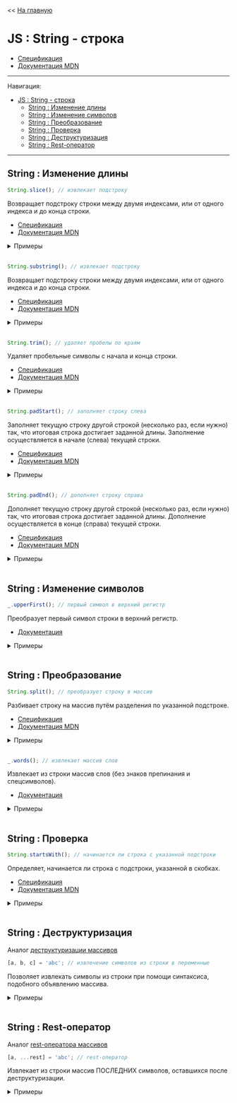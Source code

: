 << [На главную](../README.md)

# JS : String - строка

- [Спецификация](https://tc39.es/ecma262/#sec-string-objects)
- [Документация MDN](https://developer.mozilla.org/ru/docs/Web/JavaScript/Reference/Global_Objects/String)

---

Навигация:

- [JS : String - строка](#js--string---строка)
  - [String : Изменение длины](#string--изменение-длины)
  - [String : Изменение символов](#string--изменение-символов)
  - [String : Преобразование](#string--преобразование)
  - [String : Проверка](#string--проверка)
  - [String : Деструктуризация](#string--деструктуризация)
  - [String : Rest-оператор](#string--rest-оператор)

---

## String : Изменение длины

<a id="slice"></a>

```js
String.slice(); // извлекает подстроку
```

Возвращает подстроку строки между двумя индексами, или от одного индекса и до конца строки.

- [Спецификация](https://tc39.es/ecma262/#sec-string.prototype.slice)
- [Документация MDN](https://developer.mozilla.org/ru/docs/Web/JavaScript/Reference/Global_Objects/String/slice)

<details>
<summary>Примеры</summary>

```js
const str = '0123456';

str.slice(1); // ==> '123456'
str.slice(-1, 3); // ==> ''     (-1 < 0) ---> если start < 0, возвращается ''
str.slice(3, -1); // ==> '345'  (-1 < 0) ---> если end < 0, end = str.length + end ---> 6
str.slice(1, 3); // ==> '12'

// str === '0123456'
```

</details><br>

<a id="substring"></a>

```js
String.substring(); // извлекает подстроку
```

Возвращает подстроку строки между двумя индексами, или от одного индекса и до конца строки.

- [Спецификация](https://tc39.es/ecma262/#sec-string.prototype.substring)
- [Документация MDN](https://developer.mozilla.org/ru/docs/Web/JavaScript/Reference/Global_Objects/String/substring)

<details>
<summary>Примеры</summary>

```js
const str = '0123456';

str.substring(1); // ==> '123456'
str.substring(-1, 3); // ==> '012'  (-1 < 0) ---> вместо него используется 0
str.substring(3, -1); // ==> '012'  (3 > -1) ---> они меняются местами
str.substring(1, 3); // ==> '12'

// str === '0123456'
```

</details><br>

<a id="trim"></a>

```js
String.trim(); // удаляет пробелы по краям
```

Удаляет пробельные символы с начала и конца строки.

- [Спецификация](https://tc39.es/ecma262/#sec-string.prototype.trim)
- [Документация MDN](https://developer.mozilla.org/ru/docs/Web/JavaScript/Reference/Global_Objects/String/trim)

<details>
<summary>Примеры</summary>

```js
const str1 = '   0123456 ';
const str2 = `
0123456 `;

str1.trim(); // ==> '0123456'
str2.trim(); // ==> '0123456'

// str1 === '   0123456 '
// str2 === '\n0123456 '
```

</details><br>

<a id="padStart"></a>

```js
String.padStart(); // заполняет строку слева
```

Заполняет текущую строку другой строкой (несколько раз, если нужно) так, что итоговая строка достигает заданной длины. Заполнение осуществляется в начале (слева) текущей строки.

- [Спецификация](https://tc39.es/ecma262/#sec-string.prototype.padStart)
- [Документация MDN](https://developer.mozilla.org/ru/docs/Web/JavaScript/Reference/Global_Objects/String/padStart)

<details>
<summary>Примеры</summary>

```js
const str = '1';

str.padStart(4); // ==> '   1'
str.padStart(4, 0); // ==> '0001'
str.padStart(4, '_-'); // ==> '_-_1'

// str === '1'
```

</details><br>

<a id="padEnd"></a>

```js
String.padEnd(); // дополняет строку справа
```

Дополняет текущую строку другой строкой (несколько раз, если нужно) так, что итоговая строка достигает заданной длины. Дополнение осуществляется в конце (справа) текущей строки.

- [Спецификация](https://tc39.es/ecma262/#sec-string.prototype.padEnd)
- [Документация MDN](https://developer.mozilla.org/ru/docs/Web/JavaScript/Reference/Global_Objects/String/padEnd)

<details>
<summary>Примеры</summary>

```js
const str = '1';

str.padEnd(4); // ==> '1   '
str.padEnd(4, 0); // ==> '1000'
str.padEnd(4, '_-'); // ==> '1_-_'

// str === '1'
```

</details><br>

## String : Изменение символов

<a id="lodash_upperFirst"></a>

```js
_.upperFirst(); // первый символ в верхний регистр
```

Преобразует первый символ строки в верхний регистр.

- [Документация](https://lodash.com/docs/#upperFirst)

<details>
<summary>Примеры</summary>

```js
_.upperFirst('венера, земля'); // ==> 'Венера, земля'
_.upperFirst('ВЕНЕРА, земля'); // ==> 'ВЕНЕРА, земля'
```

</details><br>

## String : Преобразование

<a id="split"></a>

```js
String.split(); // преобразует строку в массив
```

Разбивает строку на массив путём разделения по указанной подстроке.

- [Спецификация](https://tc39.es/ecma262/#sec-string.prototype.split)
- [Документация MDN](https://developer.mozilla.org/ru/docs/Web/JavaScript/Reference/Global_Objects/String/split)

<details>
<summary>Примеры</summary>

```js
const planets = 'Меркурий,Венера,Земля,Марс';

planets.split(','); // ==> ['Меркурий', 'Венера', 'Земля', 'Марс']

// planets === 'Меркурий,Венера,Земля,Марс'
```

Обратное действие: [Array => String](./js-array.md#join)

</details><br>

<a id="lodash_words"></a>

```js
_.words(); // извлекает массив слов
```

Извлекает из строки массив слов (без знаков препинания и спецсимволов).

- [Документация](https://lodash.com/docs/#words)

<details>
<summary>Примеры</summary>

```js
_.words('Земля и Луна, Марс & Фобос'); // ==> ['Земля', 'и', 'Луна', 'Марс', 'Фобос']
```

</details><br>

## String : Проверка

<a id="startsWith"></a>

```js
String.startsWith(); // начинается ли строка с указанной подстроки
```

Определяет, начинается ли строка с подстроки, указанной в скобках.

- [Спецификация](https://tc39.es/ecma262/#sec-string.prototype.startswith)
- [Документация MDN](https://developer.mozilla.org/ru/docs/Web/JavaScript/Reference/Global_Objects/String/startsWith)

<details>
<summary>Примеры</summary>

```js
const planets = 'Меркурий,Венера,Земля,Марс';

planets.startsWith('М'); // ==> true
planets.startsWith('Меркурий'); // ==> true
planets.startsWith(''); // ==> true
planets.startsWith('Венера'); // ==> false

planets.startsWith('М', 0); // ==> true
planets.startsWith('Венера', 9); // ==> true
planets.startsWith('Венера', 0); // ==> false

// planets === 'Меркурий,Венера,Земля,Марс'
```

</details><br>

## String : Деструктуризация

Аналог [деструктуризации массивов](./js-array.md#destructuring)

<a id="destructuring"></a>

```js
[a, b, c] = 'abc'; // извлечение символов из строки в переменные
```

Позволяет извлекать символы из строки при помощи синтаксиса, подобного объявлению массива.

<details>
<summary>Примеры</summary>

```js
const [a, b, , , c, d, e = '!'] = 'Земля';
// a === 'З'
// b === 'е'
// c === 'я'
// d === undefined
// e === '!'
```

</details><br>

## String : Rest-оператор

Аналог [rest-оператора массивов](./js-array.md#rest)

<a id="rest"></a>

```js
[a, ...rest] = 'abc'; // rest-оператор
```

Извлекает из строки массив ПОСЛЕДНИХ символов, оставшихся после деструктуризации.

<details>
<summary>Примеры</summary>

```js
const [a, b, , ...other] = 'Земля';
// a === 'З'
// b === 'е'
// other === ['л', 'я']
```

</details><br>
